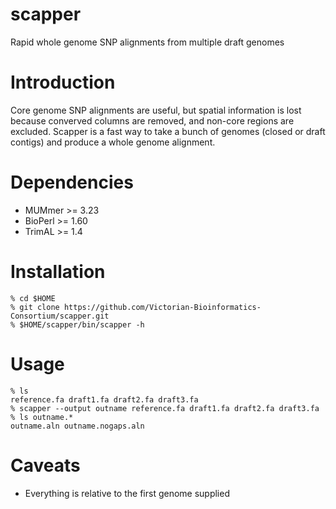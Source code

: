 scapper
=======

Rapid whole genome SNP alignments from multiple draft genomes

Introduction
============

Core genome SNP alignments are useful, but spatial information is lost because converved columns are removed, and non-core regions are excluded. Scapper is a fast way to take a bunch of genomes (closed or draft contigs) and produce a whole genome alignment.

Dependencies
============

* MUMmer >= 3.23  
* BioPerl >= 1.60 
* TrimAL >= 1.4

Installation
============

    % cd $HOME
    % git clone https://github.com/Victorian-Bioinformatics-Consortium/scapper.git
    % $HOME/scapper/bin/scapper -h

Usage
=====

    % ls
    reference.fa draft1.fa draft2.fa draft3.fa
    % scapper --output outname reference.fa draft1.fa draft2.fa draft3.fa
    % ls outname.*
    outname.aln outname.nogaps.aln

Caveats
=======

* Everything is relative to the first genome supplied




